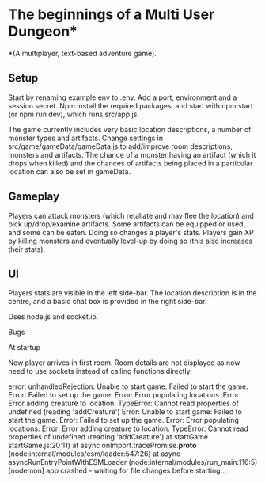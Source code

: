 # The beginnings of a Multi User Dungeon\*

\*(A multiplayer, text-based adventure game).

## Setup

Start by renaming example.env to .env. Add a port, environment and a session secret. Npm install the required packages, and start with npm start (or npm run dev), which runs src/app.js.

The game currently includes very basic location descriptions, a number of monster types and artifacts.
Change settings in src/game/gameData/gameData.js to add/improve room descriptions, monsters and artifacts. The chance of a monster having an artifact (which it drops when killed) and the chances of artifacts being placed in a particular location can also be set in gameData.

## Gameplay

Players can attack monsters (which retaliate and may flee the location) and pick up/drop/examine artifacts. Some artifacts can be equipped or used, and some can be eaten. Doing so changes a player's stats. Players gain XP by killing monsters and eventually level-up by doing so (this also increases their stats).

## UI

Players stats are visible in the left side-bar. The location description is in the centre, and a basic chat box is provided in the right side-bar.

Uses node.js and socket.io.

Bugs

At startup

New player arrives in first room. Room details are not displayed as now need to use sockets instead of calling functions directly.

error: unhandledRejection: Unable to start game: Failed to start the game. Error: Failed to set up the game. Error: Error populating locations. Error: Error adding creature to location. TypeError: Cannot read properties of undefined (reading 'addCreature')
Error: Unable to start game: Failed to start the game. Error: Failed to set up the game. Error: Error populating locations. Error: Error adding creature to location. TypeError: Cannot read properties of undefined (reading 'addCreature')
at startGame startGame.js:20:11)
at async onImport.tracePromise.**proto** (node:internal/modules/esm/loader:547:26)
at async asyncRunEntryPointWithESMLoader (node:internal/modules/run_main:116:5)
[nodemon] app crashed - waiting for file changes before starting...

